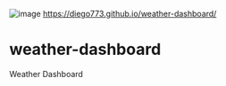 ![image](https://user-images.githubusercontent.com/75759671/111254076-46b06300-85e2-11eb-9b87-04f42541cbce.png)
https://diego773.github.io/weather-dashboard/
# weather-dashboard
Weather Dashboard
